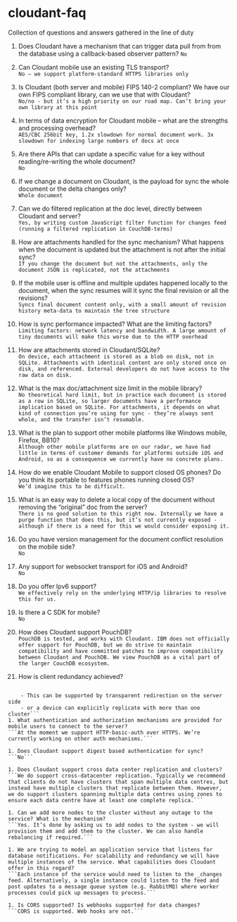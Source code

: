 # cloudant-faq
Collection of questions and answers gathered in the line of duty

1. Does Cloudant have a mechanism that can trigger data pull from from the database using a callback-based observer pattern?
`No`
1. Can Cloudant mobile use an existing TLS transport?  
```No – we support platform-standard HTTPS libraries only```

1. Is Cloudant (both server and mobile) FIPS 140-2 compliant? We have our own FIPS compliant library, can we use that with Cloudant?  
```No/no - but it’s a high priority on our road map. Can’t bring your own library at this point```

1. In terms of data encryption for Cloudant mobile – what are the strengths and processing overhead?  
```AES/CBC 256bit key, 1.2x slowdown for normal document work. 3x slowdown for indexing large numbers of docs at once```

1. Are there APIs that can update a specific value for a key without reading/re-writing the whole document?  
`No`

1. If we change a document on Cloudant, is the payload for sync the whole document or the delta changes only?  
```Whole document```

1. Can we do filtered replication at the doc level, directly between Cloudant and server?  
```Yes, by writing custom JavaScript filter function for changes feed (running a filtered replication in CouchDB-terms)```

1. How are attachments handled for the sync mechanism? What happens when the document is updated but the attachment is not after the initial sync?  
```If you change the document but not the attachments, only the document JSON is replicated, not the attachments```

1. If the mobile user is offline and multiple updates happened locally to the document, when the sync resumes will it sync the final revision or all the revisions?  
```Syncs final document content only, with a small amount of revision history meta-data to maintain the tree structure```

1. How is sync performance impacted? What are the limiting factors?  
```Limiting factors: network latency and bandwidth. A large amount of tiny documents will make this worse due to the HTTP overhead```

1. How are attachments stored in Cloudant/SQLite?  
```On device, each attachment is stored as a blob on disk, not in SQLite. Attachments with identical content are only stored once on disk, and referenced. External developers do not have access to the raw data on disk.```

1. What is the max doc/attachment size limit in the mobile library?  
```No theoretical hard limit, but in practice each document is stored as a row in SQLite, so larger documents have a performance implication based on SQLite. For attachments, it depends on what kind of connection you’re using for sync - they’re always sent whole, and the transfer isn’t resumable.```

1. What is the plan to support other mobile platforms like Windows mobile, Firefox, BB10?  
```Although other mobile platforms are on our radar, we have had little in terms of customer demands for platforms outside iOS and Android, so as a consequence we currently have no concrete plans.```

1. How do we enable Cloudant Mobile to support closed OS phones? Do you think its portable to features phones running closed OS?  
```We’d imagine this to be difficult.```

1. What is an easy way to delete a local copy of the document without removing the “original” doc from the server?  
```There is no good solution to this right now. Internally we have a purge function that does this, but it’s not currently exposed - although if there is a need for this we would consider exposing it.```

1. Do you have version management for the document conflict resolution on the mobile side?  
```No```

1. Any support for websocket transport for iOS and Android?  
```No```

1. Do you offer Ipv6 support?  
```We effectively rely on the underlying HTTP/ip libraries to resolve this for us.```

1. Is there a C SDK for mobile?  
```No```

1. How does Cloudant support PouchDB?  
```PouchDB is tested, and works with Cloudant. IBM does not officially offer support for PouchDB, but we do strive to maintain compatibility and have committed patches to improve compatibility between Cloudant and PouchDB. We view PouchDB as a vital part of the larger CouchDB ecosystem.```

1. How is client redundancy achieved?  
```To maintain the ability of a client to sync data we typically use two or more geographically distributed clusters which sync data with each other, thereby allowing clients to talk to either cluster in case the other is unreachable.

    - This can be supported by transparent redirection on the server side
    - or a device can explicitly replicate with more than one cluster```
1. What authentication and authorization mechanisms are provided for mobile users to connect to the server?  
```At the moment we support HTTP-basic-auth over HTTPS. We’re currently working on other auth mechanisms.```

1. Does Cloudant support digest based authentication for sync?  
```No```

1. Does Cloudant support cross data center replication and clusters?  
```We do support cross-datacenter replication. Typically we recommend that clients do not have clusters that span multiple data centres, but instead have multiple clusters that replicate between them. However, we do support clusters spanning multiple data centres using zones to ensure each data centre have at least one complete replica.```

1. Can we add more nodes to the cluster without any outage to the service? What is the mechanism?  
```Yes. It’s done by asking us to add nodes to the system - we will provision them and add them to the cluster. We can also handle rebalancing if required.```

1. We are trying to model an application service that listens for database notifications. For scalability and redundancy we will have multiple instances of the service. What capabilities does Cloudant offer in this regard?  
```Each instance of the service would need to listen to the _changes feed. Alternatively, a single instance could listen to the feed and post updates to a message queue system (e.g. RabbitMQ) where worker processes could pick up messages to process.```

1. Is CORS supported? Is webhooks supported for data changes?  
```CORS is supported. Web hooks are not.```

